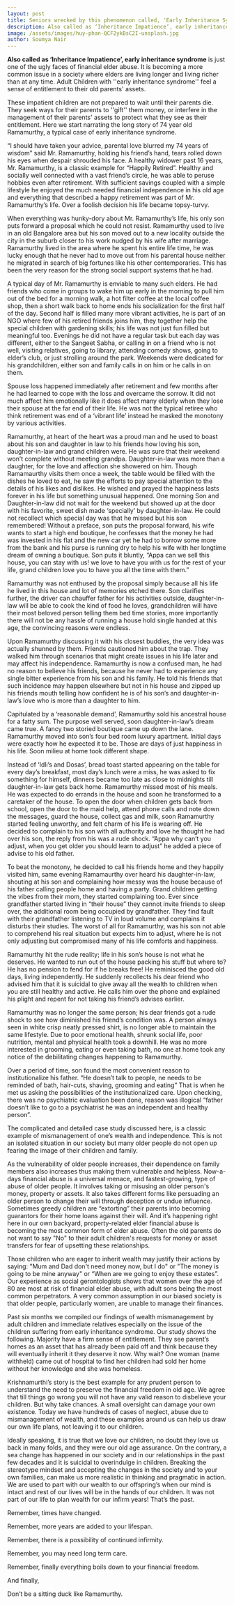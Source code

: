 ```yaml
---
layout: post
title: Seniors wrecked by this phenomenon called, 'Early Inheritance Syndrome'
description: Also called as ‘Inheritance Impatience’, early inheritance syndrome is just one of the ugly faces of financial elder abuse. It is becoming a more common issue in a society where elders are living longer and living richer than at any time.
image: /assets/images/huy-phan-QCF2ykBsC2I-unsplash.jpg
author: Soumya Nair
---
```


**Also called as ‘Inheritance Impatience’, early inheritance syndrome** is just one of the ugly faces of financial elder abuse. It is becoming a more common issue in a society where elders are living longer and living richer than at any time. Adult Children with ''early inheritance syndrome'' feel a sense of entitlement to their old parents' assets.

These impatient children are not prepared to wait until their parents die. They seek ways for their parents to ''gift'' them money, or interfere in the management of their parents' assets to protect what they see as their entitlement. Here we start narrating the long story of 74 year old Ramamurthy, a typical case of early inheritance syndrome.

“I should have taken your advice, parental love blurred my 74 years of wisdom” said Mr. Ramamurthy, holding his friend’s hand, tears rolled down his eyes when despair shrouded his face.  A healthy widower past 16 years, Mr. Ramamurthy, is a classic example for “Happily Retired”. Healthy and socially well connected with a vast friend’s circle, he was able to peruse hobbies even after retirement. With sufficient savings coupled with a simple lifestyle he enjoyed  the much needed financial independence in his old age and everything that described a happy retirement was part of Mr. Ramamurthy’s life. Over a foolish decision his life became topsy-turvy.

When everything was hunky-dory about Mr. Ramamurthy’s life, his only son puts forward a proposal which he could not resist. Ramamurthy used to live in an old Bangalore area but his son moved out to a new locality outside the city in the suburb closer to his work nudged by his wife after marriage. Ramamurthy lived in the area where he spent his entire life time, he was lucky enough that he never had to move out from his parental house neither he migrated in search of big fortunes like his other contemporaries. This has been the very reason for the strong social support systems that he had.

A typical day of Mr. Ramamurthy is enviable to many such elders. He had friends who come in groups to wake him up early in the morning to pull him out of the bed for a morning walk, a hot filter coffee at the local coffee shop, then a short walk back to home ends his socialization for the first half of the day. Second half is filled many more vibrant activities, he is part of an NGO where few of his retired friends joins him, they together help the special children  with gardening skills; his life was not just fun filled but meaningful too. Evenings he did not have a regular task but each day was different, either to the Sangeet Sabha, or calling in on a friend who is not well, visiting relatives, going to library, attending comedy shows, going to elder’s club, or just strolling around the park. Weekends were dedicated for his grandchildren, either son and family calls in on him or he calls in on them.

Spouse loss happened immediately after retirement and few months after he had learned to cope with the loss and overcame the sorrow. It did not much affect him emotionally like it does affect many elderly when they lose their spouse at the far end of their life. He was not the typical retiree who think retirement was end of  a ‘vibrant life’ instead he masked the monotony by various activities.

Ramamurthy, at heart of the heart was a proud man and he used to boast about his son and daughter in law to his friends how loving his son, daughter-in-law and grand children were. He was sure that their weekend won’t complete without meeting grandpa. Daughter-in-law was more than a daughter, for the love and affection she showered on him. Though Ramamaurthy visits them once a week, the table would be filled with the dishes he loved to eat, he saw the efforts to pay special attention to the details of his likes and dislikes. He wished and prayed the happiness lasts forever in his life but something unusual happened.
One morning Son and Daughter-in-law did not wait for the weekend but showed up at the door with his favorite, sweet dish made ‘specially’ by daughter-in-law. He could not recollect which special day was that he missed but his son remembered! Without a preface, son puts the proposal forward, his wife wants to start a high end boutique, he confesses that the money he had was invested in his flat and the new car yet he had to borrow some more from the bank and his purse is running dry to help his wife with her longtime dream of owning a boutique. Son puts it bluntly, “Appa can we sell this house, you can stay with us! we love to have you with us for the rest of your life, grand children love you to have you all the time with them.”

Ramamurthy was not enthused by the proposal simply because all his life he lived in this house and lot of memories etched there. Son clarifies further, the driver can chauffer father for his activities outside, daughter-in-law will be able to cook the kind of food he loves, grandchildren will have their most beloved person telling them bed time stories, more importantly there will not be any hassle of running a house hold single handed at this age, the convincing reasons were endless.

Upon Ramamurthy discussing it with his closest buddies, the very idea was actually shunned by them. Friends cautioned him about the trap. They walked him through scenarios that might create issues in his life later and may affect his independence. Ramamurthy is now a confused man, he had no reason to believe his friends, because he never had to experience any single bitter experience from his son and his family. He told his friends that such incidence may happen elsewhere but not in his house and zipped up his friends mouth telling how confident he is of his son’s and daughter-in-law’s love who is more than a daughter to him.

Capitulated by a ‘reasonable demand’, Ramamurthy sold his ancestral house for a fatty sum. The purpose well served, soon daughter-in-law’s dream came true. A fancy two storied boutique came up down the lane. Ramamurthy moved into son’s four bed room luxury apartment. Initial days were exactly how he expected it to be. Those are days of just happiness in his life. Soon milieu at home took different shape.

Instead of ‘Idli’s and Dosas’, bread toast started appearing on the table for every day’s breakfast, most day’s lunch were a miss, he was asked to fix something for himself, dinners became too late as close to midnights till daughter-in-law gets back home. Ramamurthy missed most of his meals. He was expected to do errands in the house and soon he transformed to a caretaker of the house. To open the door when children gets back from school, open the door to the maid help, attend phone calls and note down the messages, guard the house, collect gas and milk, soon Ramamurthy started feeling unworthy, and felt charm of his life is wearing off. He decided to complain to his son with all authority and love he thought he had over his son, the reply from his was a rude shock. “Appa why can’t you adjust, when you get older you should learn to adjust” he added a piece of advise to his old father.

To beat the monotony, he decided to call his friends home and they happily visited him, same evening Ramamaurthy over heard his daughter-in-law, shouting at his son and complaining how messy was the house because of his father calling people home and having a party. Grand children getting the vibes from their mom, they started complaining too. Ever since grandfather started living in “their house” they cannot invite friends to sleep over, the additional room being occupied by grandfather. They find fault with their grandfather listening to TV in loud volume and complains it disturbs their studies. The worst of all for Ramamurthy, was his son not able to comprehend his real situation but expects him to adjust, where he is not only adjusting but compromised many of his life comforts and happiness.

Ramamurthy hit the rude reality; life in his son’s house is not what he deserves. He wanted to run out of the house packing his stuff but where to? He has no pension to fend for if he breaks free! He reminisced the good old days, living independently. He suddenly recollects his dear friend who advised him that it is suicidal to give away all the wealth to children when you are still healthy and active. He calls him over the phone and explained his plight and repent for not taking his friend’s advises earlier.

Ramamurthy was no longer the same person; his dear friends got a rude shock to see how diminished his friend’s condition was. A person always seen in white crisp neatly pressed shirt, is no longer able to maintain the same lifestyle. Due to poor emotional health, shrunk social life, poor nutrition, mental and physical health took a downhill. He was no more interested in grooming, eating or even taking bath, no one at home took any notice of the debilitating changes happening to Ramamurthy.

Over a period of time, son found the most convenient reason to institutionalize his father. “He doesn’t talk to people, ne needs to be reminded of bath, hair-cuts, shaving, grooming and eating” That is when he met us asking the possibilities of the institutionalized care. Upon checking, there was no psychiatric evaluation been done, reason was illogical “father doesn’t like to go to a psychiatrist he was an independent and healthy person”.

The complicated and detailed case study discussed here, is a classic example of mismanagement of one’s wealth and independence. This is not an isolated situation in our society but many older people do not open up fearing the image of their children and family.

As the vulnerability of older people increases, their dependence on family members also increases thus making them vulnerable and helpless. Now-a-days financial abuse is a universal menace, and fastest-growing, type of abuse of older people. It involves taking or misusing an older person's money, property or assets. It also takes different forms like persuading an older person to change their will through deception or undue influence. Sometimes greedy children are  “extorting” their parents into becoming guarantors for their home loans against their will. And it’s happening right here in our own backyard, property-related elder financial abuse is becoming the most common form of elder abuse. Often the old parents do not want to say "No" to their adult children's requests for money or asset transfers for fear of upsetting these relationships.

Those children who are eager to inherit wealth may justify their actions by saying: "Mum and Dad don't need money now, but I do" or "The money is going to be mine anyway" or “When are we going to enjoy these estates”. Our experience as social gerontologists shows that women over the age of 80 are most at risk of financial elder abuse, with adult sons being the most common perpetrators. A very common assumption in our biased society is that older people, particularly women, are unable to manage their finances.

Past six months we compiled our findings of wealth mismanagement by adult children and immediate relatives especially on the issue of the children suffering from early inheritance syndrome. Our study shows the following. Majority have a firm sense of entitlement. They see parent’s homes as an asset that has already been paid off and think because they will eventually inherit it they deserve it now. Why wait? One woman (name withheld) came out of hospital to find her children had sold her home without her knowledge and she was homeless.

Krishnamurthi’s story is the best example for any prudent person to understand the need to preserve the financial freedom in old age. We agree that till things go wrong you will not have any valid reason to disbelieve your children. But why take chances. A small oversight can damage your own existence. Today we have hundreds of cases of neglect, abuse due to mismanagement of wealth, and these examples around us can help us draw our own life plans, not leaving it to our children.

Ideally speaking, it is true that we love our children, no doubt they love us back in many folds, and they were our old age assurance. On the contrary, a sea change has happened in our society and in our relationships in the past few decades and it is suicidal to overindulge in children. Breaking the stereotype mindset and accepting the changes in the society and to your own families, can make us more realistic in thinking and pragmatic in action. We are used to part with our wealth to our offspring’s when our mind is intact and rest of our lives will be in the hands of our children. It was not part of our life to plan wealth for our infirm years! That’s the past.

Remember, times have changed.

Remember, more years are added to your lifespan.

Remember, there is a possibility of continued infirmity.

Remember, you may need long term care.

Remember, finally everything boils down to your financial freedom.

And finally,

Don’t be a sitting duck like Ramamurthy.
